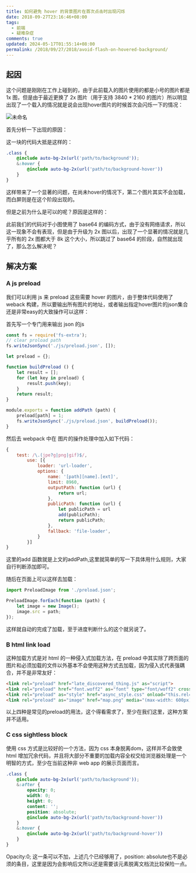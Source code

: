 ```yaml
---
title: 如何避免 hover 的背景图片在首次点击时出现闪烁
date: 2018-09-27T23:16:46+08:00
tags:
  - 前端
  - 疑难杂症
comments: true
updated: 2024-05-17T01:55:14+08:00
permalink: /2018/09/27/2018/avoid-flash-on-hovered-background/
---
```




## 起因



这个问题是刚刚在工作上碰到的，由于此前载入的图片使用的都是小号的图片都是 1x 图，但是由于最近更换了 2x 图片（用于支持 3840 * 2160 的图片）所以明显出现了一个载入的情况就是说会出现hover图片的时候首次会闪烁一下的情况：



<!--more-->



![未命名](https://cdn.iceprosurface.com/upload/md/2018-09-27-074735.gif)





首先分析一下出现的原因：



这一块的代码大抵是这样的：



```scss
.class {
    @include auto-bg-2x(url('path/to/background'));
    &:hover {
        @include auto-bg-2x(url('path/to/background-hover'))
    }
}
```



这样带来了一个显著的问题，在尚未hover的情况下，第二个图片其实不会加载，而白屏则是在这个阶段出现的。



但是之前为什么是可以的呢？原因是这样的：



此前我们的代码对于小图使用了 base64 的编码方式，由于没有网络请求，所以这一现象不会有表现，但是由于升级为 2x 图以后，出现了一个显著的情况就是几乎所有的 2x 图都大于 8k 这个大小，所以跳过了 base64 的阶段，自然就出现了，那么怎么解决呢？



## 解决方案



### A js preload



我们可以利用 js 来 preload 这些需要 hover 的图片，由于整体代码使用了weback 构建，所以要输出所有图片的地址，或者输出指定hover图片的json集合还是非常easy的大致操作可以这样：



首先写一个专门用来输出 json 的js

```js
const fs = require('fs-extra');
// clear proload path
fs.writeJsonSync('./js/preload.json', []);

let preload = {};

function buildPreload () {
    let result = [];
    for (let key in preload) {
        result.push(key);
    }
    return result;
} 

module.exports = function addPath (path) {
    preload[path] = 1;
    fs.writeJsonSync('./js/preload.json', buildPreload());
}

```

然后去 webpack 中在 图片的操作处理中加入如下代码：



```js
{
    test: /\.(jpe?g|png|gif)$/,
        use: [{
            loader: 'url-loader',
            options: {
                name: '[path][name].[ext]',
                limit: 8960,
                outputPath: function (url) {
                    return url;
                },
                publicPath: function (url) {
                    let publicPath = url
                    add(publicPath);
                    return publicPath;
                },
                fallback: 'file-loader',
            }
        }]
}
```

这里的add 函数就是上文的addPath,这里就简单的写一下具体用什么规则，大家自行判断添加即可。



随后在页面上可以这样去加载：



```js
import PreloadImage from './preload.json';

PreloadImage.forEach(function (path) {
    let image = new Image();
    image.src = path;
});
```



这样就自动的完成了加载，至于进度判断什么的这个就另说了。



### B html link load



这种加载方式是对 html 的一种侵入式加载方法，在 preload 中其实除了跨页面的图片和必须加载的文件以外基本不会使用这种方式去加载，因为侵入式代表强耦合，并不是非常友好：



```html
<link rel="preload" href="late_discovered_thing.js" as="script">
<link rel="preload" href="font.woff2" as="font" type="font/woff2" crossorigin>
<link rel="preload" as="style" href="async_style.css" onload="this.rel='stylesheet'">
<link rel="preload" as="image" href="map.png" media="(max-width: 600px)">
```



以上四种是常见的preload的用法，这个得看需求了，至少在我们这里，这种方案并不适用。



### C css sightless block



使用 css 方式是比较好的一个方法，因为 css 本身脱离dom，这样并不会致使html 增加冗余代码，并且将大部分不重要的加载内容全权交给浏览器处理是一个明智的方式，至少在当前这种非 web app 的展示页面而言。



```scss
.class {
    @include auto-bg-2x(url('path/to/background'));
    &:after {
        opacity: 0;
        width: 0;
        height: 0;
        content: '';
        position: absolute;
        @include auto-bg-2x(url('path/to/background-hover'))
    }
    &:hover {
        @include auto-bg-2x(url('path/to/background-hover'))
    }
}
```



Opacity:0; 这一条可以不加，上述几个已经够用了，position: absolute也不是必须的条目，这里是因为会影响后文所以还是需要该元素脱离文档流比较保险一点。

